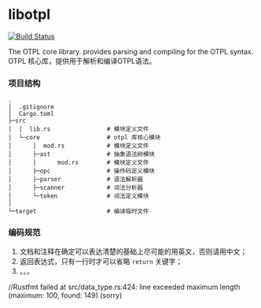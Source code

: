 # libotpl
[![Build Status](https://travis-ci.org/opentpl/libotpl.svg?branch=master)](https://travis-ci.org/opentpl/libotpl)

The OTPL core library. provides parsing and compiling for the OTPL syntax.
OTPL 核心库，提供用于解析和编译OTPL语法。


### 项目结构

```
.
│  .gitignore
│  Cargo.toml
├─src
│  │  lib.rs                # 模块定义文件
│  └─core                   # otpl 库核心模块
│      │  mod.rs            # 模块定义文件
│      ├─ast                # 抽象语法树模块
│      │      mod.rs        # 模块定义文件
│      ├─opc                # 操作码定义模块
│      ├─parser             # 语法解析器
│      ├─scanner            # 词法分析器
│      └─token              # 词法定义模块
│
└─target                    # 编译临时文件
```



### 编码规范

1. 文档和注释在确定可以表达清楚的基础上尽可能的用英文，否则请用中文；
2. 返回表达式，只有一行时才可以省略 `return` 关键字；
3. 。。。






//Rustfmt failed at src/data_type.rs:424: line exceeded maximum length (maximum: 100, found: 149) (sorry)

